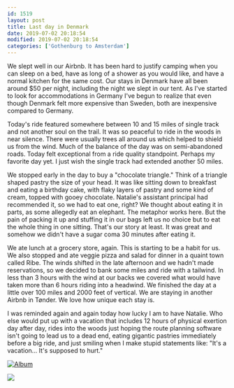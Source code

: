 ```yaml
---
id: 1519
layout: post
title: Last day in Denmark
date: 2019-07-02 20:18:54
modified: 2019-07-02 20:18:54
categories: ['Gothenburg to Amsterdam']
---
```


We slept well in our Airbnb. It has been hard to justify camping when you can sleep on a bed, have as long of a shower as you would like, and have a normal kitchen for the same cost. Our stays in Denmark have all been around $50 per night, including the night we slept in our tent. As I've started to look for accommodations in Germany I've begun to realize that even though Denmark felt more expensive than Sweden, both are inexpensive compared to Germany.

Today's ride featured somewhere between 10 and 15 miles of single track and not another soul on the trail. It was so peaceful to ride in the woods in near silence. There were usually trees all around us which helped to shield us from the wind. Much of the balance of the day was on semi-abandoned roads. Today felt exceptional from a ride quality standpoint. Perhaps my favorite day yet. I just wish the single track had extended another 50 miles.

We stopped early in the day to buy a "chocolate triangle." Think of a triangle shaped pastry the size of your head. It was like sitting down to breakfast and eating a birthday cake, with flaky layers of pastry and some kind of cream, topped with gooey chocolate. Natalie's assistant principal had recommended it, so we had to eat one, right? We thought about eating it in parts, as some allegedly eat an elephant. The metaphor works here. But the pain of packing it up and stuffing it in our bags left us no choice but to eat the whole thing in one sitting. That's our story at least. It was great and somehow we didn't have a sugar coma 30 minutes after eating it.

We ate lunch at a grocery store, again. This is starting to be a habit for us. We also stopped and ate veggie pizza and salad for dinner in a quaint town called Ribe. The winds shifted in the late afternoon and we hadn't made reservations, so we decided to bank some miles and ride with a tailwind. In less than 3 hours with the wind at our backs we covered what would have taken more than 6 hours riding into a headwind. We finished the day at a little over 100 miles and 2000 feet of vertical. We are staying in another Airbnb in Tønder. We love how unique each stay is.

I was reminded again and again today how lucky I am to have Natalie. Who else would put up with a vacation that includes 12 hours of physical exertion day after day, rides into the woods just hoping the route planning software isn't going to lead us to a dead end, eating gigantic pastries immediately before a big ride, and just smiling when I make stupid statements like: "It's a vacation... It's supposed to hurt."



[![Album](https://lh3.googleusercontent.com/pUY0vKzIzh1NDJWrkoMMG5eBEqDHDFAqu_wzTEljqes2Ea3nrnU2EbtQPrxo5lHR6V5lmEoFWh6DPx5aXO6RpAJu7bL3uG40OMmzTMRw0cVeeFlQ4N-AlSLmz_h5yriB24X1Yl3sCz4 "Last day in Denmark")](https://photos.app.goo.gl/QbMWZmRt321o4y7m8)

![](https://ride.whitings.org/wp-content/uploads/2019/07/screenshot_20190702-2139198811535365609208900.png)
